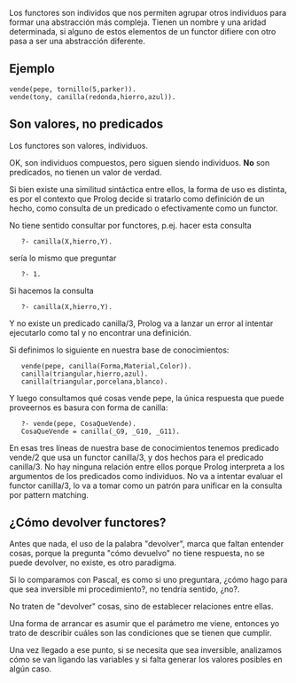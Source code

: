 Los functores son individos que nos permiten agrupar otros individuos para formar una abstracción más compleja. Tienen un nombre y una aridad determinada, si alguno de estos elementos de un functor difiere con otro pasa a ser una abstracción diferente.

Ejemplo
-------

    vende(pepe, tornillo(5,parker)).
    vende(tony, canilla(redonda,hierro,azul)).

Son valores, no predicados
--------------------------

Los functores son valores, individuos.

OK, son individuos compuestos, pero siguen siendo individuos. **No** son predicados, no tienen un valor de verdad.

Si bien existe una similitud sintáctica entre ellos, la forma de uso es distinta, es por el contexto que Prolog decide si tratarlo como definición de un hecho, como consulta de un predicado o efectivamente como un functor.

No tiene sentido consultar por functores, p.ej. hacer esta consulta

`   ?- canilla(X,hierro,Y).`

sería lo mismo que preguntar

`   ?- 1.`

Si hacemos la consulta

`   ?- canilla(X,hierro,Y).`

Y no existe un predicado canilla/3, Prolog va a lanzar un error al intentar ejecutarlo como tal y no encontrar una definición.

Si definimos lo siguiente en nuestra base de conocimientos:

`   vende(pepe, canilla(Forma,Material,Color)).`
`   canilla(triangular,hierro,azul).`
`   canilla(triangular,porcelana,blanco).`

Y luego consultamos qué cosas vende pepe, la única respuesta que puede proveernos es basura con forma de canilla:

`   ?- vende(pepe, CosaQueVende).`
`   CosaQueVende = canilla(_G9, _G10, _G11).`

En esas tres líneas de nuestra base de conocimientos tenemos predicado vende/2 que usa un functor canilla/3, y dos hechos para el predicado canilla/3. No hay ninguna relación entre ellos porque Prolog interpreta a los argumentos de los predicados como individuos. No va a intentar evaluar el functor canilla/3, lo va a tomar como un patrón para unificar en la consulta por pattern matching.

¿Cómo devolver functores?
-------------------------

Antes que nada, el uso de la palabra "devolver", marca que faltan entender cosas, porque la pregunta "cómo devuelvo" no tiene respuesta, no se puede devolver, no existe, es otro paradigma.

Si lo comparamos con Pascal, es como si uno preguntara, ¿cómo hago para que sea inversible mi procedimiento?, no tendría sentido, ¿no?.

No traten de "devolver" cosas, sino de establecer relaciones entre ellas.

Una forma de arrancar es asumir que el parámetro me viene, entonces yo trato de describir cuáles son las condiciones que se tienen que cumplir.

Una vez llegado a ese punto, si se necesita que sea inversible, analizamos cómo se van ligando las variables y si falta generar los valores posibles en algún caso.
